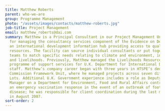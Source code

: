 ```yaml
---
title: Matthew Roberts
parent: who-we-are
group: Programme Management
photo: "/assets/images/contacts/matthew-roberts.jpg"
job-title: Project Management
email: matthew_roberts@dai.com
summary: Matthew is a Principal Consultant in our Project Management Unit, with responsibility
  for managing the consultancy services component of the Evidence on Demand programme,
  an international development information hub providing access to quality-assured
  resources. The facility can source individual consultants or put together bespoke
  teams to match specific needs relating to climate and environment, infrastructure,
  and livelihoods. Previously, Matthew managed the Livelihoods Resource Centre, a
  programme of support services for U.K. Department for International Development
  staff. Matthew’s company career began with three years in HTSPE’s dedicated European
  Commission Framework Unit, where he managed projects across seven different thematic
  Lots. Additional U.K. Government experience includes a role as Deputy Programme
  Manager on a Department for Environment, Food and Rural Affairs contract to provide
  an emergency vaccination response in the event of an outbreak of foot and mouth
  disease; he was responsible for client coordination during the last major outbreak
  in August 2007.
sort-order: 2
---
```


